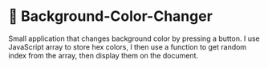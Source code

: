 # 🎨 Background-Color-Changer
Small application that changes background color by pressing a button.
I use JavaScript array to store hex colors, I then use a function to get random index from the array,
then display them on the document.
